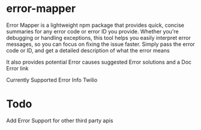 # error-mapper

Error Mapper is a lightweight npm package that provides quick, concise summaries for any error code or error ID you provide. Whether you're debugging or handling exceptions, this tool helps you easily interpret error messages, so you can focus on fixing the issue faster. Simply pass the error code or ID, and get a detailed description of what the error means

It also provides potential Error causes suggested Error solutions and a Doc Error link

Currently Supported Error Info
Twilio

# Todo

Add Error Support for other third party apis
